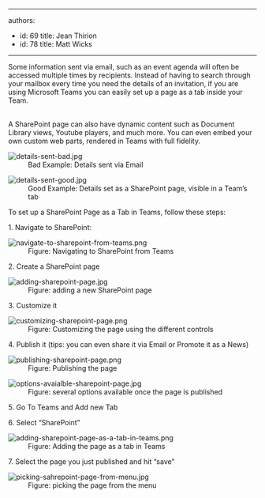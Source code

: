 

---
authors:
  - id: 69
    title: Jean Thirion
  - id: 78
    title: Matt Wicks
---




<span class='intro'> <p class="ssw15-rteElement-P">Some information sent via email, such as an&#160;event agenda will often be accessed multiple times by recipients. Instead of having to search through your mailbox every time you need the details of an invitation, if you are using Microsoft Teams you can easily set up a page as a tab inside your Team.​<br><br></p> </span>

<p class="ssw15-rteElement-P">​A SharePoint page can also have dynamic content such as Document Library views, Youtube players, and much more. You can even embed your own custom web parts, rendered in Teams with full fidelity.​​<br></p><dl class="badImage"><dt><img src="/PublishingImages/details-sent-bad.jpg" alt="details-sent-bad.jpg" />
</dt><dd>Bad Example&#58; Details sent via Email</dd></dl><dl class="goodImage"><dt><img src="/SiteAssets/make-frequently-accessed-sharepoint-pages-easier-to-find/details-sent-good.jpg" alt="details-sent-good.jpg" /></dt><dd>Good Example&#58; Details set as a SharePoint page, visible in a Team’s tab</dd></dl><p>To set up a SharePoint Page as a Tab in Teams, follow these steps&#58;</p><p>1. Navigate to SharePoint&#58;</p><dl class="image"><dt><img src="/PublishingImages/navigate-to-sharepoint-from-teams.png" alt="navigate-to-sharepoint-from-teams.png" /></dt><dd>Figure&#58; Navigating to SharePoint from Teams</dd></dl><p>2. Create a SharePoint page</p><dl class="image"><dt><img src="/PublishingImages/adding-sharepoint-page.jpg" alt="adding-sharepoint-page.jpg" />
</dt><dd>Figure&#58; adding a new SharePoint page</dd></dl><p>3. Customize it</p><dl class="image"><dt><img src="/PublishingImages/customizing-sharepoint-page.png" alt="customizing-sharepoint-page.png" /></dt><dd>Figure&#58; Customizing the page using the different controls</dd></dl><p>4. Publish it (tips&#58; you can even share it via Email or Promote it as a News)</p><dl class="image"><dt><img src="/PublishingImages/publishing-sharepoint-page.png" alt="publishing-sharepoint-page.png" /></dt><dd>Figure&#58; Publishing the page​<br></dd></dl><dl class="image"><dt><img src="/PublishingImages/options-avaialble-sharepoint-page.jpg" alt="options-avaialble-sharepoint-page.jpg" /></dt><dd>Figure&#58; several options available once the page is published</dd></dl><p>5. Go To Teams and Add new Tab</p><p>6. Select “SharePoint”</p><dl class="image"><dt><img src="/PublishingImages/adding-sharepoint-page-as-a-tab-in-teams.png" alt="adding-sharepoint-page-as-a-tab-in-teams.png" /></dt><dd>Figure&#58; Adding the page as a tab in Teams</dd></dl><p>7. Select the page you just published and hit “save”</p><dl class="image"><dt><img src="/PublishingImages/picking-sahrepoint-page-from-menu.jpg" alt="picking-sahrepoint-page-from-menu.jpg" /></dt><dd>Figure&#58; picking the page from the menu<br></dd></dl>


